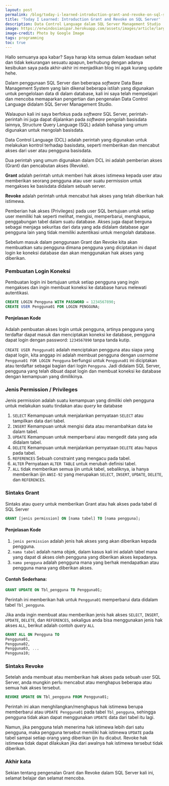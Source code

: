 ```yaml
---
layout: post
permalink: /blog/today-i-learned-introduction-grant-and-revoke-on-sql-server
title: 'Today I Learned: Introduction Grant and Revoke on SQL Server'
description: Data Control Language dalam SQL Server Management Studio
image: https://erwindosianipar.herokuapp.com/assets/images/article/large/19_1558660180_14406544632111087457_20190524080940_n.jpeg
image-credit: Photo by Google Image
tags: programming
toc: true
---
```


Hallo semuanya apa kabar? Saya harap kita semua dalam keadaan sehat dan tidak kekurangan sesuatu apapun, berhubung dengan adanya kesibukan saya pada akhir-akhir ini menjadikan blog ini agak kurang update hehe.

Dalam penggunaan SQL Server dan beberapa *software* Data Base Management System yang lain dikenal beberapa istilah yang digunakan untuk pengelolaan data di dalam database, kali ini saya telah mempelajari dan mencoba memaparkan pengertian dan pengenalan Data Control Language didalam SQL Server Management Studio.

Walaupun kali ini saya berfokus pada *software* SQL Server, perintah-perintah ini juga dapat dijalankan pada *software* pengolah basisdata lainnya, Structure Query Language (SQL) adalah bahasa yang umum digunakan untuk mengolah basisdata.

Data Control Language (DCL) adalah perintah yang digunakan untuk melakukan kontrol terhadap basisdata, seperti memberikan dan mencabut akses dari user atau pengguna basisdata.

Dua perintah yang umum digunakan dalam DCL ini adalah pemberian akses (Grant) dan pencabutan akses (Revoke).

**Grant** adalah perintah untuk memberi hak akses istimewa kepada user atau memberikan seorang pengguna atau user suatu permission untuk mengakses ke basisdata didalam sebuah server.

**Revoke** adalah perintah untuk mencabut hak akses yang telah diberikan hak istimewa.

Pemberian hak akses (Privileges) pada user SQL bertujuan untuk setiap user memiliki hak seperti melihat, mengisi, memperbarui, menghapus, penggabungan tabel dalam suatu database. Akses juga dapat berguna sebagai menjaga sekuritas dari data yang ada didalam database agar pengguna lain yang tidak memiliki autentikasi untuk mengolah database.

Sebelum masuk dalam penggunaan Grant dan Revoke kita akan membuatkan satu pengguna dimana pengguna yang diciptakan ini dapat login ke koneksi database dan akan menggunakan hak akses yang diberikan.

### Pembuatan Login Koneksi

Pembuatan login ini bertujuan untuk setiap pengguna yang ingin mengakses dan ingin membuat koneksi ke database harus melewati autentikasi.

```sql
CREATE LOGIN Pengguna WITH PASSWORD = 1234567890;
CREATE USER Pengguna01 FOR LOGIN PENGGUNA;
```

#### Penjelasan Kode

Adalah pembuatan akses login untuk pengguna, artinya pengguna yang terdaftar dapat masuk dan menciptakan koneksi ke database, pengguna dapat login dengan password: `1234567890` tanpa tanda kutip.

`CREATE USER Pengguna01` adalah menciptakan pengguna atau siapa yang dapat login, kita anggap ini adalah membuat pengguna dengan *username* `Pengguna01 FOR LOGIN Pengguna` berfungsi untuk `Pengguna01` ini diciptakan atau terdaftar sebagai bagian dari login `Pengguna`. Jadi didalam SQL Server, pengguna yang telah dibuat dapat login dan membuat koneksi ke database dengan kemampuan yang dimilikinya.

### Jenis Permission / Privileges

Jenis permission adalah suatu kemampuan yang dimiliki oleh pengguna untuk melakukan suatu tindakan atau *query* ke database

1. `SELECT` Kemampuan untuk menjalankan pernyataan `SELECT` atau tampilkan data dari tabel.
2. `INSERT` Kemampuan untuk mengisi data atau menambahkan data ke dalam tabel.
3. `UPDATE` Kemampuan untuk memperbarui atau mengedit data yang ada didalam tabel.
4. `DELETE` Kemampuan untuk menjalankan pernyataan `DELETE` atau hapus pada tabel.
5. `REFERENCES` Sebuah constraint yang mengacu pada tabel.
6. `ALTER` Pernyataan `ALTER TABLE` untuk merubah definisi tabel.
7. `ALL` tidak memberikan semua ijin untuk tabel, sebaliknya, ia hanya memberikan ijin `ANSI-92` yang merupakan `SELECT`, `INSERT`, `UPDATE`, `DELETE`, dan `REFERENCES`.

### Sintaks Grant

Sintaks atau *query* untuk memberikan Grant atau hak akses pada tabel di SQL Server

```sql
GRANT [jenis permission] ON [nama tabel] TO [nama pengguna];
```

#### Penjelasan Kode

1. `jenis permission` adalah jenis hak akses yang akan diberikan kepada pengguna.
2. `nama tabel` adalah nama objek, dalam kasus kali ini adalah tabel mana yang dapat di akses oleh pengguna yang diberikan akses kepadanya.
3. `nama pengguna` adalah pengguna mana yang berhak mendapatkan atau pengguna mana yang diberikan akses.

#### Contoh Sederhana:

```sql
GRANT UPDATE ON Tbl_pengguna TO Pengguna01;
```

Perintah ini memberikan hak untuk `Pengguna01` memperbarui data didalam tabel `Tbl_pengguna`.

Jika anda ingin membuat atau memberikan jenis hak akses `SELECT`, `INSERT`, `UPDATE`, `DELETE`, dan `REFERENCES`, sekaligus anda bisa menggunakan jenis hak akses `ALL`, berikut adalah contoh *query* `ALL`

```sql
GRANT ALL ON Pengguna TO
Pengguna01,
Pengguna02,
Pengguna03, ...
Pengguna10;
```

### Sintaks Revoke

Setelah anda membuat atau memberikan hak akses pada sebuah user SQL Server, anda mungkin perlu mencabut atau menghapus beberapa atau semua hak akses tersebut.

```sql
REVOKE UPDATE ON Tbl_pengguna FROM Pengguna01;
```

Perintah ini akan menghilangkan/menghapus hak istimewa berupa memberbarui atau `UPDATE Pengguna01` pada tabel `Tbl_pengguna`, sehingga pengguna tidak akan dapat menggunakan `UPDATE` data dari tabel itu lagi.

Namun, jika pengguna telah menerima hak istimewa lebih dari satu pengguna, maka pengguna tersebut memiliki hak istimewa `UPDATE` pada tabel sampai setiap orang yang diberikan ijin itu dicabut. Revoke hak istimewa tidak dapat dilakukan jika dari awalnya hak istimewa tersebut tidak diberikan.

### Akhir kata

Sekian tentang pengenalan Grant dan Revoke dalam SQL Server kali ini, selamat belajar dan selamat mencoba.
